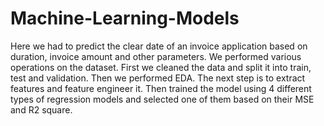 # Machine-Learning-Models
Here we had to predict the clear date of an invoice application based on duration, invoice amount and other parameters. We performed various operations on the dataset. First we cleaned the data and split it into train, test and validation. Then we performed EDA. The next step is to extract features and feature engineer it. Then trained the model using 4 different types of regression models and selected one of them based on their MSE  and R2 square.
